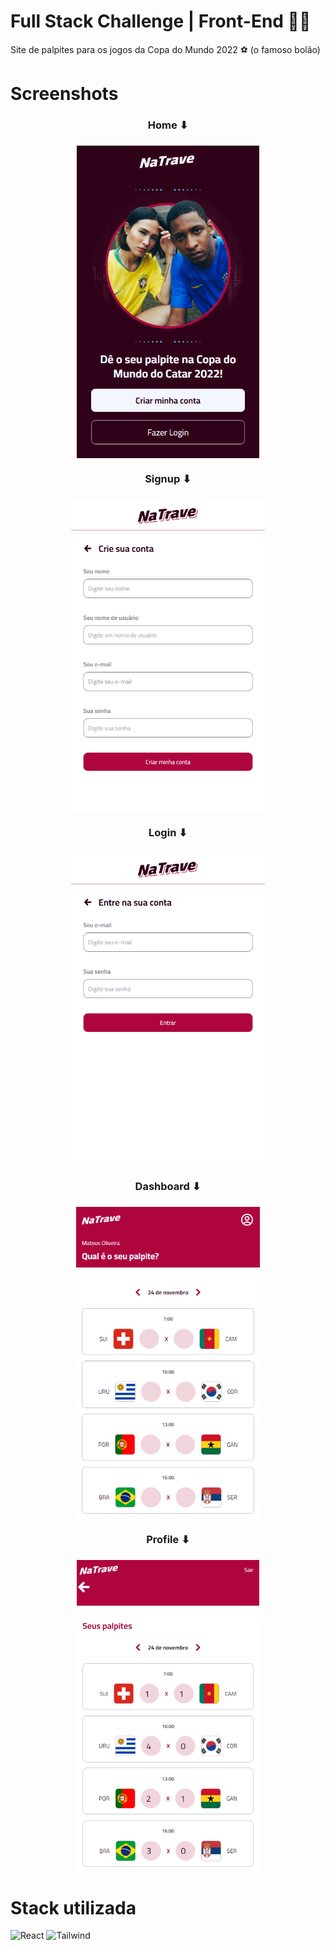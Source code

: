 # Full Stack Challenge | Front-End 👨‍💻
Site de palpites para os jogos da Copa do Mundo 2022 ⚽ (o famoso bolão)

# Screenshots
<div align='center'>
   <h3>Home ⬇<h3/>
   <img align="center" alt="Home" height="500"  src="screenshots/home.png">  
   
   <h3>Signup ⬇<h3/>
   <img align="center" alt="Signup" height="500"  src="screenshots/signup.png"> 
   
   <h3>Login ⬇<h3/>
   <img align="center" alt="Login" height="500"  src="screenshots/login.png"> 
   
   <h3>Dashboard ⬇<h3/>
   <img align="center" alt="Home" height="500"  src="screenshots/dashboard.png"> 
   
   <h3>Profile ⬇<h3/>
   <img align="center" alt="Profile" height="500"  src="screenshots/profile.png"> 
</div>
          
      
# Stack utilizada
![React](https://img.shields.io/badge/React-20232A?style=for-the-badge&logo=react&logoColor=61DAFB)
![Tailwind](https://img.shields.io/badge/Tailwind_CSS-38B2AC?style=for-the-badge&logo=tailwind-css&logoColor=white)
      
